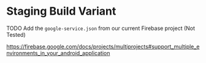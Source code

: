 # Staging Build Variant

TODO Add the `google-service.json` from our current Firebase project (Not Tested)

https://firebase.google.com/docs/projects/multiprojects#support_multiple_environments_in_your_android_application